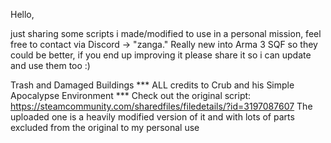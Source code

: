 Hello,

just sharing some scripts i made/modified to use in a personal mission, feel free to contact via Discord -> "zanga."
Really new into Arma 3 SQF so they could be better, if you end up improving it please share it so i can update and use them too :)

Trash and Damaged Buildings
*** ALL credits to Crub and his Simple Apocalypse Environment ***
Check out the original script: https://steamcommunity.com/sharedfiles/filedetails/?id=3197087607
The uploaded one is a heavily modified version of it and with lots of parts excluded from the original to my personal use
